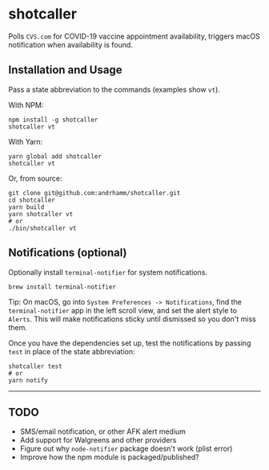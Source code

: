 # shotcaller

Polls `CVS.com` for COVID-19 vaccine appointment availability, triggers macOS notification when availability is found.

## Installation and Usage

Pass a state abbreviation to the commands (examples show `vt`).

With NPM:

    npm install -g shotcaller
    shotcaller vt

With Yarn:

    yarn global add shotcaller
    shotcaller vt

Or, from source:

    git clone git@github.com:andrhamm/shotcaller.git
    cd shotcaller
    yarn build
    yarn shotcaller vt
    # or
    ./bin/shotcaller vt

## Notifications (optional)

Optionally install `terminal-notifier` for system notifications.

    brew install terminal-notifier

Tip: On macOS, go into `System Preferences -> Notifications`, find the `terminal-notifier` app in the left scroll view, and set the alert style to `Alerts`. This will make notifications sticky until dismissed so you don't miss them.

Once you have the dependencies set up, test the notifications by passing `test` in place of the state abbreviation:

    shotcaller test
    # or
    yarn notify

---

## TODO

- SMS/email notification, or other AFK alert medium
- Add support for Walgreens and other providers
- Figure out why `node-notifier` package doesn't work (plist error)
- Improve how the npm module is packaged/published?
